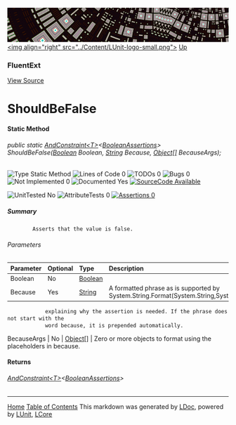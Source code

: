 ![](../Content/LUnit-banner-small.png "")
[&lt;img align=&quot;right&quot; src=&quot;../Content/LUnit-logo-small.png&quot;&gt;](../../README.md)
[Up](FluentExt.md)
### FluentExt
[View Source](../Extensions/FluentExt.cs)
# ShouldBeFalse
#### Static Method
###### public static <a href="https://github.com/dennisdoomen/fluentassertions/wiki#basic-assertions" alt="" target="_blank">AndConstraint&lt;T&gt;</a>&lt;<a href="https://github.com/dennisdoomen/fluentassertions/wiki#booleans" alt="" target="_blank">BooleanAssertions</a>&gt; ShouldBeFalse(<a href="https://msdn.microsoft.com/en-us/library/system.boolean.aspx" alt="" target="_blank">Boolean</a> Boolean, <a href="https://msdn.microsoft.com/en-us/library/system.string.aspx" alt="" target="_blank">String</a> Because, <a href="https://msdn.microsoft.com/en-us/library/system.object.aspx" alt="" target="_blank">Object[]</a> BecauseArgs);

![Type Static Method](http://b.repl.ca/v1/Type-Static%20Method-blue.png "") ![Lines of Code 0](http://b.repl.ca/v1/Lines%20of%20Code-0-blue.png "") ![TODOs 0](http://b.repl.ca/v1/TODOs-0-green.png "") ![Bugs 0](http://b.repl.ca/v1/Bugs-0-green.png "") ![Not Implemented 0](http://b.repl.ca/v1/Not%20Implemented-0-green.png "") ![Documented Yes](http://b.repl.ca/v1/Documented-Yes-brightgreen.png "") [![SourceCode Available](http://b.repl.ca/v1/SourceCode-Available-brightgreen.png "")](../Extensions/FluentExt.cs#L645)

![UnitTested No](http://b.repl.ca/v1/UnitTested-No-lightgrey.png "") ![AttributeTests 0](http://b.repl.ca/v1/AttributeTests-0-lightgrey.png "") [![Assertions 0](http://b.repl.ca/v1/Assertions-0-lightgrey.png "")](../Extensions/FluentExt.cs)
##### Summary

            Asserts that the value is false.
            
###### Parameters

Parameter | Optional | Type | Description
:---  | :---  | :---  | :--- 
Boolean | No | <a href="https://msdn.microsoft.com/en-us/library/system.boolean.aspx" alt="" target="_blank">Boolean</a> | 
Because | Yes | <a href="https://msdn.microsoft.com/en-us/library/system.string.aspx" alt="" target="_blank">String</a> | A formatted phrase as is supported by System.String.Format(System.String,System.Object[])
                explaining why the assertion is needed. If the phrase does not start with the
                word because, it is prepended automatically.
BecauseArgs | No | <a href="https://msdn.microsoft.com/en-us/library/system.object.aspx" alt="" target="_blank">Object[]</a> | Zero or more objects to format using the placeholders in because.

#### Returns
###### <a href="https://github.com/dennisdoomen/fluentassertions/wiki#basic-assertions" alt="" target="_blank">AndConstraint&lt;T&gt;</a>&lt;<a href="https://github.com/dennisdoomen/fluentassertions/wiki#booleans" alt="" target="_blank">BooleanAssertions</a>&gt;



---
[Home](../../README.md) [Table of Contents](../../TableOfContents.md)
This markdown was generated by [LDoc](https://github.com/CodeSingularity/LDoc), powered by [LUnit](https://github.com/CodeSingularity/LUnit), [LCore](https://github.com/CodeSingularity/LCore)
